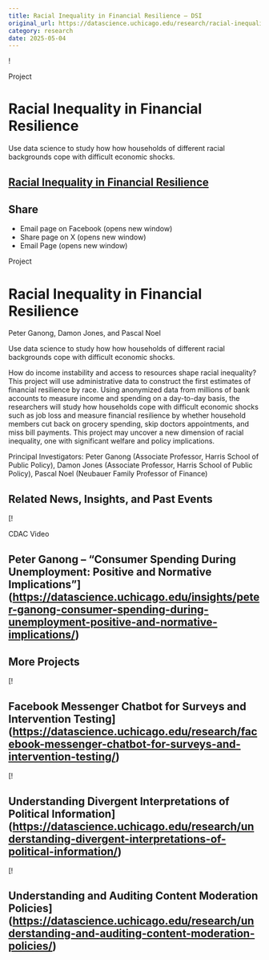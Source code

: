 ```yaml
---
title: Racial Inequality in Financial Resilience – DSI
original_url: https://datascience.uchicago.edu/research/racial-inequality-in-financial-resilience
category: research
date: 2025-05-04
---
```


!

Project

# Racial Inequality in Financial Resilience

Use data science to study how how households of different racial backgrounds cope with difficult economic shocks.

## [Racial Inequality in Financial Resilience](https://datascience.uchicago.edu/research/racial-inequality-in-financial-resilience/)

## Share

* Email page on Facebook (opens new window)
* Share page on X (opens new window)
* Email Page (opens new window)

<!-- Table-like structure detected -->

Project

# Racial Inequality in Financial Resilience

Peter Ganong, Damon Jones, and Pascal Noel

Use data science to study how how households of different racial backgrounds cope with difficult economic shocks.

How do income instability and access to resources shape racial inequality? This project will use administrative data to construct the first estimates of financial resilience by race. Using anonymized data from millions of bank accounts to measure income and spending on a day-to-day basis, the researchers will study how households cope with difficult economic shocks such as job loss and measure financial resilience by whether household members cut back on grocery spending, skip doctors appointments, and miss bill payments. This project may uncover a new dimension of racial inequality, one with significant welfare and policy implications.

Principal Investigators: Peter Ganong (Associate Professor, Harris School of Public Policy), Damon Jones (Associate Professor, Harris School of Public Policy), Pascal Noel (Neubauer Family Professor of Finance)

## Related News, Insights, and Past Events

<!-- Table-like structure detected -->

[!

CDAC Video

## Peter Ganong – “Consumer Spending During Unemployment: Positive and Normative Implications”](https://datascience.uchicago.edu/insights/peter-ganong-consumer-spending-during-unemployment-positive-and-normative-implications/)

## More Projects

[! 

## Facebook Messenger Chatbot for Surveys and Intervention Testing](https://datascience.uchicago.edu/research/facebook-messenger-chatbot-for-surveys-and-intervention-testing/)

[! 

## Understanding Divergent Interpretations of Political Information](https://datascience.uchicago.edu/research/understanding-divergent-interpretations-of-political-information/)

[! 

## Understanding and Auditing Content Moderation Policies](https://datascience.uchicago.edu/research/understanding-and-auditing-content-moderation-policies/)